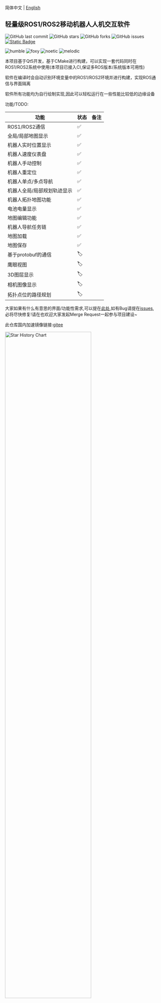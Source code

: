 <!--
 * @Author: chengyangkj chengyangkj@qq.com
 * @Date: 2023-09-02 07:23:43
 * @LastEditors: chengyangkj chengyangkj@qq.com
 * @LastEditTime: 2023-10-06 14:03:03
 * @FilePath: /ROS2_Qt5_Gui_App/README.md
-->
简体中文 | [English](./README_en.md)
## 轻量级ROS1/ROS2移动机器人人机交互软件

![GitHub last commit](https://img.shields.io/github/last-commit/chengyangkj/Ros_Qt5_Gui_App?style=flat-square)
![GitHub stars](https://img.shields.io/github/stars/chengyangkj/Ros_Qt5_Gui_App?style=flat-square)
![GitHub forks](https://img.shields.io/github/forks/chengyangkj/Ros_Qt5_Gui_App?style=flat-square)
![GitHub issues](https://img.shields.io/github/issues/chengyangkj/Ros_Qt5_Gui_App?style=flat-square)
<a href="http://qm.qq.com/cgi-bin/qm/qr?_wv=1027&k=mvzoO6tJQtu0ZQYa_itHW7JrT0i4OCdK&authKey=exOT53pUpRG85mwuSMstWKbLlnrme%2FEuJE0Rt%2Fw6ONNvfHqftoWMay03mk1Qi7yv&noverify=0&group_code=797497206">
<img alt="Static Badge" src="https://img.shields.io/badge/QQ%e7%be%a4-797497206-purple">
</a>

![humble](https://github.com/chengyangkj/Ros_Qt5_Gui_App/actions/workflows/ros_humble_build.yaml/badge.svg)
![foxy](https://github.com/chengyangkj/Ros_Qt5_Gui_App/actions/workflows/ros_foxy_build.yaml/badge.svg)
![noetic](https://github.com/chengyangkj/Ros_Qt5_Gui_App/actions/workflows/ros_noetic_build.yaml/badge.svg)
![melodic](https://github.com/chengyangkj/Ros_Qt5_Gui_App/actions/workflows/ros_melodic_build.yaml/badge.svg)


<!-- 
<a href="https://www.bilibili.com/video/BV14h4y1w7TC">
<img alt="Static Badge" src="https://img.shields.io/badge/%E8%A7%86%E9%A2%91%E6%95%99%E7%A8%8B-208647">
</a>
<a href="https://www.bilibili.com/video/BV11h4y1y74H">
<img alt="Static Badge" src="https://img.shields.io/badge/Linux%E9%83%A8%E7%BD%B2%E8%A7%86%E9%A2%91-208647">
</a>
-->


本项目基于Qt5开发，基于CMake进行构建，可以实现一套代码同时在ROS1/ROS2系统中使用(本项目已接入CI,保证多ROS版本/系统版本可用性)

软件在编译时会自动识别环境变量中的ROS1/ROS2环境并进行构建，实现ROS通信与界面隔离

软件所有功能均为自行绘制实现,因此可以轻松运行在一些性能比较低的边缘设备

功能/TODO:
  
| 功能                        | 状态 | 备注 |
| --------------------------- | ---- | ---- |
| ROS1/ROS2通信               | ✅    |      |
| 全局/局部地图显示           | ✅    |      |
| 机器人实时位置显示          | ✅    |      |
| 机器人速度仪表盘            | ✅    |      |
| 机器人手动控制              | ✅    |      |
| 机器人重定位                | ✅    |      |
| 机器人单点/多点导航         | ✅    |      |
| 机器人全局/局部规划轨迹显示 | ✅    |      |
| 机器人拓扑地图功能          | ✅    |      |
| 电池电量显示                | ✅    |      |
| 地图编辑功能                | ✅    |      |
| 机器人导航任务链            | ✅    |      |
| 地图加载                    | ✅    |      |
| 地图保存                    | ✅    |      |
| 基于protobuf的通信          | 🏷️    |      |
| 鹰眼视图                    | 🏷️    |      |
| 3D图层显示                  | 🏷️    |      |
| 相机图像显示                | 🏷️    |      |
| 拓扑点位的路径规划                | 🏷️    |      |
大家如果有什么有意思的界面/功能性需求,可以提在[此处](https://github.com/chengyangkj/Ros_Qt5_Gui_App/issues/29),如有Bug请提在[issues](https://github.com/chengyangkj/Ros_Qt5_Gui_App/issues),必将尽快修复!请在也欢迎大家发起Merge Request一起参与项目建设~

此仓库国内加速镜像链接:[gitee](https://gitee.com/chengyangkj/Ros_Qt5_Gui_App)

  <picture>
    <source media="(prefers-color-scheme: dark)" srcset="https://api.star-history.com/svg?repos=chengyangkj/Ros_Qt5_Gui_App&type=Timeline&theme=dark" />
    <source media="(prefers-color-scheme: light)" srcset="https://api.star-history.com/svg?repos=chengyangkj/Ros_Qt5_Gui_App&type=Timeline" />
    <img alt="Star History Chart" src="https://api.star-history.com/svg?repos=chengyangkj/Ros_Qt5_Gui_App&type=Timeline" width="75%" />
  </picture>

## 项目截图

![image.png](./doc/images/main.png)

![image.png](./doc/images/main.gif)

<!-- TOC -->
## 目录

- [一,Release 版本下载使用](#一release-版本下载使用)
- [二,编译](#二编译)
  - [1,环境安装](#1环境安装)
  - [2,克隆/下载本项目:](#2克隆下载本项目)
  - [3,编译项目](#3编译项目)
  - [4,运行项目](#4运行项目)
- [三,IDE配置说明(QtCreator/Vscode)](#三ide配置说明qtcreatorvscode)
    - [3.1 QtCreator打开项目教程](#31-qtcreator打开项目教程)
- [四,使用说明](#四使用说明)
    - [4.1,多机通信配置](#41多机通信配置)
    - [4.2,配置文件](#42配置文件)
    - [4.3,重定位位姿态发布](#43重定位位姿态发布)
    - [4.4,地图编辑](#44地图编辑)
      - [4.4.1 拓扑地图(机器人导航点设置)](#441-拓扑地图机器人导航点设置)
      - [4.4.2 橡皮擦](#442-橡皮擦)
      - [4.4.3 画笔](#443-画笔)
      - [4.4.4 线段绘制](#444-线段绘制)
      - [4.4.5 地图保存](#445-地图保存)
      - [4.4.6 地图加载](#446-地图加载)
    - [4.5,手动控制机器人](#45手动控制机器人)
    - [4.6,速度仪表盘](#46速度仪表盘)
    - [4.7,电池电量显示](#47电池电量显示)
    - [4.8 多点连续导航](#48-多点连续导航)
- [五,相关链接](#五相关链接)
- [六,相关教程及交流群](#六相关教程及交流群)

<!-- /TOC -->

# 一,Release 版本下载使用

如果您只想使用本软件,并不想了解具体的代码实现,用户可以选择下载编译好的Release版本，不用自行手动编译,下载即用

使用Release版本的前提:==系统ROS环境已安装,并且source到环境变量中==

本仓库使用CI自动生成各平台的Release版本(目前只有X86_64版本,Arm环境需要自行编译),在项目的[Release页面](https://github.com/chengyangkj/Ros_Qt5_Gui_App/releases)下载最新对应ROS版本的Release版本，理论上解压后即可使用。
使用方法:
在终端进入解压后的文件夹路径,执行如下命令:

```
sudo chmod a+x ./ros_qt5_gui_app
./ros_qt5_gui_app

```
如果Release版本下载后使用不了，可以参考[二,编译](#二编译)进行自行编译使用

# 二,编译


注意，为了保证此项目同时兼容ROS1与ROS2，此项目不使用ROS1/ROS2的catkin_make/colcon构建系统进行够建，而是使用标准CMake进行构建，这也就意味着，本项目不会被ROS自动识别为功能包
可以参考以下教程从0开始构建/运行此项目:

## 1,环境安装 

理论上只需要安装如下基础包就可以编译此项目:

```
sudo apt-get update
sudo apt-get install qtbase5-private-dev libqt5svg5-dev -y
```

如果以上安装后还不行，可以执行如下指令安装全部依赖:

```
sudo apt-get install qtbase5-dev qt5-qmake qtbase5-dev-tools libqt5svg5-dev qtbase5-private-dev libeigen3-dev libgtest-dev -y

```

## 2,克隆/下载本项目:


```
mkdir -p ~/qt_ws
cd ~/qt_ws
git clone https://github.com/chengyangkj/Ros_Qt5_Gui_App
```

note:如果github下载过慢,可以使用以下指令从gitee拉取

```
git clone https://gitee.com/chengyangkj/Ros_Qt5_Gui_App

```

## 3,编译项目

可以手动执行如下命令进行编译(会根据环境变量自动识别ROS1还是ROS2环境):
```
cd ~/qt_ws/ROS2_Qt5_Gui_App
mkdir -p build
cd build
cmake ..
make

```
或者执行如下脚本手动指定ROS版本并进行一键编译:

```
cd ~/qt_ws/ROS2_Qt5_Gui_App

```
ROS1:

```
sh ./build_ros1.sh

```
ROS2

```
sh ./build_ros2.sh
```
## 4,运行项目

```
cd ~/qt_ws/ROS2_Qt5_Gui_App/build
./ros_qt5_gui_app

```

软件配置文件路径(运行一次软件后会自动生成在可执行程序相对路径下):

```

~/qt_ws/ROS2_Qt5_Gui_App/build/config.json

```

# 三,IDE配置说明(QtCreator/Vscode)

==此部分为针对新手做的温馨提示,如果你已经是一个ROS/C++/Qt老手,可以跳过此部分==

很多ROS初学者学习Qt都存在一个误区:拼命的去下载QtCreator,如果QtCreator有问题安装失败,就卡在这,影响学习进度,但是其实QtCreator与Vscode一样,可以把他当作一个纯文本编辑器.
实际上Ubuntu系统默认都自带的有Qt库,就比如前面的[3,编译项目](#3编译项目),并没有要求安装QtCreator,只需要使用apt-get安装一些系统缺失的,没有默认安装的qt库,就能正常编译通过

当然安装QtCreator时也会同时下载一些Qt库,但是他仅仅是下载,如果你没有将下载的库添加到环境变量中(==通常也不建议自己将下载的qt库添加到环境变量中,这样需要处理系统默认的qt库与你添加的qt库的冲突问题==),所以,在没有额外配置的情况下,虽然下载了QtCreator,但是在编译代码时用的还是系统默认的库.

那么,我们为什么还要去额外下载QtCreator呢?
因为我们需要使用QtCreator去编辑我们的(.ui),(.resource)文件

本项目所有的界面,都是在代码中去手动创建,如果打开代码中的mainwindow.ui可以发现什么都没有,因为所有界面都是代码动态创建添加上去的.

本人在开发本项目的流程为:
 - 使用系统的Qt库,如果需要使用的qt库不存在,则使用apt-get安装即可
 - 所有ui界面均使用代码动态创建,并添加到主窗口中,没有使用qtcreator拖拽生成
 - 项目的开发IDE使用vscode,仅安装了基础的c/c++插件做代码提示
 - 如果需要编辑资源文件(.qrc),手动打开qtcreator,再打开qrc文件进行编辑保存
 - 编译时在终端使用make指令进行编译
 - 运行时在终端使用./ros_qt5_gui_app指令进行运行

可以发现,开发此项目只有需要编辑资源文件时才会用到QtCreator(一般图片添加上去后也不会做频繁的编辑)

虽然本人开发使用的Vscode,但是为了方便部分习惯使用QtCreator做开发的用户,这里介绍下如果使用QtCreator作为IDE开发此项目:

### 3.1 QtCreator打开项目教程

首先需要按照[3,编译项目](#3编译项目)将项目成功编译,如果编译失败,则QtCreator打开后项目不会正常展开

本项目为标准CMake项目,因此按照在QtCreator中打开CMake项目的方式,打开本项目的根目录Cmakelist.txt即可(不区分ROS1/ROS2)

- 1.安装QtCreator

```
sudo apt-get install qtcreator

```
- 2.打开qtcreator

终端输入(必须终端打开):

```
qtcretor
```
打开后选择文件->打开文件或项目:

![image.png](./doc/images/qtcreator/step1.jpg)

接着选择项目==根目录==下的Cmakelist.txt文件,点击打开即可:

![image.png](./doc/images/qtcreator/step2.jpg)

接着会自动识别我们前面编译的build目录,选择config:

![image.png](./doc/images/qtcreator/step3.jpg)

项目成功展开,点击绿色三角形编译并运行:

![image.png](./doc/images/qtcreator/step4.jpg)

# 四,使用说明

### 4.1,多机通信配置

针对于ROS新手的温馨提示:此项配置,如果是单机使用即本软件运行在机器人身上,没有跨机器使用就不用配置，直接跳过即可.如果需要将本软件运行在自己的笔记本上,去连接远程的机器人的情况下需要进行配置

ROS1/ROS2的多机通信完全依赖ROS原生(环境变量添加ROS_MASTER_URI与ROS_IP/ROS_DOMAINID),不再由用户手动指定,减轻新手使用负担

ROS1:

配置参考：多机通讯教程[csdn 博客](https://blog.csdn.net/qq_38441692/article/details/98205852)

ROS2:

环境变量多机配置相同的ROS_DOMAINID

### 4.2,配置文件

第一次运行后，会在可执行程序同级目录生成config.json,修改此配置文件即可(需要注意Json格式),修改后重启生效,具体配置说明详见[配置文件说明](./doc/config.md)


### 4.3,重定位位姿态发布

程序可以拖动式的设置机器人初始位置（重定位）,相对于Rviz,拖动时可以实时查看激光匹配情况,重定位更加精准(左键按住拖动,右键旋转方向)

![image.png](./doc/images/reloc.png)

![image.png](./doc/images/reloc.gif)

注意:如果设置无效,需要检查config.json中设置：

```
{
      "display_name": "Reloc",
      "topic": "/initialpose",
      "enable": true
}
```
为自己机器人监听的重定位Topic名称


### 4.4,地图编辑

程序支持地图编辑功能:

![image.png](./doc/images/edit_map.png)
![image.png](./doc/images/edit_map2.png)

#### 4.4.1 拓扑地图(机器人导航点设置)
并且程序支持拓扑地图功能,可以拖动式的设置机器人导航目标点（导航）使用gif说明如下:

![image.png](./doc/images/set_nav_goal.gif)

注意:如果导航点位发布无响应设置无效,需要检查config.json中设置：

```
{
      "display_name": "NavGoal",
      "topic": "/move_base_simple/goal",
      "enable": true
}
```
为自己机器人监听的导航目标点Topic名称

#### 4.4.2 橡皮擦

点击橡皮擦后,可以擦除地图中的障碍物,使用gif说明如下:
![image.png](./doc/images/erase.gif)

#### 4.4.3 画笔
画笔功能
![image.png](./doc/images/pencil.gif)

#### 4.4.4 线段绘制
线段绘制
![image.png](./doc/images/draw_line.gif)

#### 4.4.5 地图保存

地图编辑完成后并不会自动保存,需要点击保存按钮,保存地图到指定文件夹,如果需要在ROS中使用，需要将该地图替换到自己对应导航包的map中

目前保存地图有如下:

- *.pgm 图片数据
- *.yaml 地图描述文件
- *.topology 程序自定义的拓扑地图 保存了点位等信息

![image.png](./doc/images/save_map.png)

#### 4.4.6 地图加载

地图加载同理 用户选择对应的PGM地图文件即可加载，并进行编辑

### 4.5,手动控制机器人

软件支持发布实时速度到底盘:

![image.png](./doc/images/manual_control.jpg)

对应按钮上的文字，可以由键盘对应按钮同步调用

注意:如果设置无效,需要检查config.json中设置：

```
{
      "display_name": "Speed",
      "topic": "/cmd_vel",
      "enable": true
}

```
为实际机器人监听的速度控制话题

### 4.6,速度仪表盘

软件支持实时显示机器人速度:

![image.png](./doc/images/speed_dashboard.jpg)

注意:如果设置无效,需要检查config.json中设置：

```
{
      "display_name": "Odometry",
      "topic": "/odom",
      "enable": true
}
```

为机器人时机发布的里程计话题

### 4.7,电池电量显示

软件支持实时显示机器人电量,在配置中配置话题名，电池电量的Topic类型为:sensor_msgs::BatteryState

```
{
      "display_name": "Battery",
      "topic": "/battery",
      "enable": true
}
```
![image.png](./doc/images/battery_state.png)

### 4.8 多点连续导航

软件支持多点连续导航,使用方法如下:

![image.png](./doc/images/multi_nav.png)

点击Start Task Chain即可开始任务:

![image.png](./doc/images/main.gif)


# 五,相关链接


| 链接名                                                                             | 支持平台                  | 功能                                                                                                   |
| ---------------------------------------------------------------------------------- | ------------------------- | ------------------------------------------------------------------------------------------------------ |
| [master](https://github.com/chengyangkj/Ros_Qt5_Gui_App/tree/master)               | Win10 Ubuntu              | ROS + QWidget + QGraphicsview自绘制可视化界面显示                                                      |
| [qml_hmi](https://github.com/chengyangkj/Ros_Qt5_Gui_App/tree/qml_hmi)             | Win10 Ubuntu              | ROS + QML + C++混合编程，qml自绘制地图，激光雷达可视化显示等demo                                       |
| [simple](https://github.com/chengyangkj/Ros_Qt5_Gui_App/tree/simple)               | Win10 Ubuntu              | ROS + QWidget + Librviz进行可视化显示，为《ROS人机交互软件开发》系列课程中实现的版本，CSDN博客例程版本 |
| [rviz_tree](https://github.com/chengyangkj/Ros_Qt5_Gui_App/tree/rviz_tree)         | Win10 Ubuntu              | ROS + QWidget + Librviz原生图层Api实现图层管理，不需手动创建图层                                       |
| [ros_qt_demo](https://github.com/chengyangkj/Ros_Qt5_Gui_App/tree/ros_qt_demo)     | Win10 Ubuntu              | cakin_create_qt_pkg 创建的原始包，cmakelist.txt已配置好改为qt5，可以直接编译运行                       |
| [ros2_qt_demo](https://github.com/chengyangkj/ros2_qt_demo)                        | ROS2                      | 在ROS2平台上运行的qt demo包，cmakelist.txt已配置好改为qt5，可以直接colcon build 编译使用               |
| [ROS2_Qt5_Gui_App](https://github.com/chengyangkj/ROS2_Qt5_Gui_App)                | ROS2                      | 与本仓库代码完全相同/停止维护                                                                          |
| [Flutter App](https://github.com/chengyangkj/Ros_Qt5_Gui_App/tree/ros_flutter_app) | 基于flutter实现多平台运行 | 逐步推进.....                                                                                          |


# 六,相关教程及交流群

 **本系列教程文章专栏:**

[ROS机器人GUI程序开发](https://blog.csdn.net/qq_38441692/category_9863968.html)
[ROS2 Qt21天训练营(关注古月学院,不定期开营)](https://class.guyuehome.com/)
 **本系列课程已上线古月学院，欢迎感兴趣的小伙伴订阅：**

 1. [ROS Qt开发环境搭建以及基础知识介绍](https://class.guyuehome.com/detail/p_5eba414d58533_Uh4XTbPi/6)
 2. [ROS人机交互软件的界面开发](https://class.guyuehome.com/detail/p_5ec490a8d7bd7_b7ucPqUs/6)
 3. [ROS Rviz组件开发方法](https://class.guyuehome.com/detail/p_5edf2d27a1942_foy4nqci/6)
 4. [如何实现ROS windows人机交互软件](https://class.guyuehome.com/detail/p_5fc5ab97e4b04db7c091f475/6)
 
![在这里插入图片描述](https://img-blog.csdnimg.cn/20200612194143186.png?x-oss-process=image/watermark,type_ZmFuZ3poZW5naGVpdGk,shadow_10,text_aHR0cHM6Ly9ibG9nLmNzZG4ubmV0L3FxXzM4NDQxNjky,size_16,color_FFFFFF,t_70)

**开发交流QQ群：** 797497206
